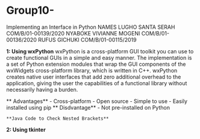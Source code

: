 # Group10-
Implementing an Interface in Python
NAMES
LUGHO SANTA SERAH COM/B/01-00139/2020
NYABOKE VIVIANNE MOGENI COM/B/01-00136/2020
RUFUS GICHUKI COM/B/01-00115/2019



**1: Using wxPython**
wxPython is a cross-platform GUI toolkit you can use to create functional GUIs in a simple and easy manner. The implementation is a set of Python extension modules that wrap the GUI components of the wxWidgets cross-platform library, which is written in C++. wxPython creates native user interfaces that add zero additional overhead to the application, giving the user the capabilities of a functional library without necessarily having a burden.

   ** Advantages**
    - Cross-platform
    - Open source
    - Simple to use
    - Easily installed using pip
   ** Disdvantage**
    - Not pre-installed on Python
    
    **Java Code to Check Nested Brackets**
    

**2: Using tkinter**
